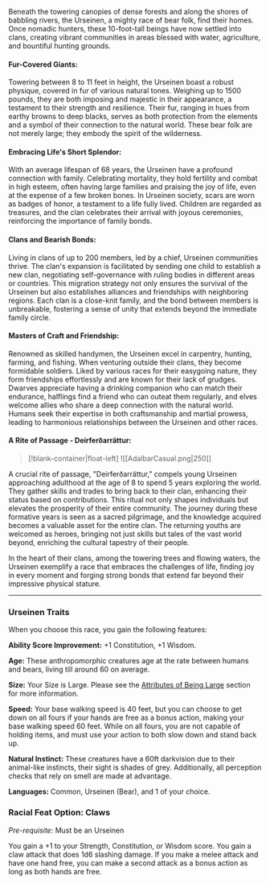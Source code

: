 Beneath the towering canopies of dense forests and along the shores of babbling rivers, the Urseinen, a mighty race of bear folk, find their homes. Once nomadic hunters, these 10-foot-tall beings have now settled into clans, creating vibrant communities in areas blessed with water, agriculture, and bountiful hunting grounds.
#### Fur-Covered Giants:

Towering between 8 to 11 feet in height, the Urseinen boast a robust physique, covered in fur of various natural tones. Weighing up to 1500 pounds, they are both imposing and majestic in their appearance, a testament to their strength and resilience. Their fur, ranging in hues from earthy browns to deep blacks, serves as both protection from the elements and a symbol of their connection to the natural world. These bear folk are not merely large; they embody the spirit of the wilderness.

#### Embracing Life's Short Splendor:
With an average lifespan of 68 years, the Urseinen have a profound connection with family. Celebrating mortality, they hold fertility and combat in high esteem, often having large families and praising the joy of life, even at the expense of a few broken bones. In Urseinen society, scars are worn as badges of honor, a testament to a life fully lived. Children are regarded as treasures, and the clan celebrates their arrival with joyous ceremonies, reinforcing the importance of family bonds.

#### Clans and Bearish Bonds:
Living in clans of up to 200 members, led by a chief, Urseinen communities thrive. The clan's expansion is facilitated by sending one child to establish a new clan, negotiating self-governance with ruling bodies in different areas or countries. This migration strategy not only ensures the survival of the Urseinen but also establishes alliances and friendships with neighboring regions. Each clan is a close-knit family, and the bond between members is unbreakable, fostering a sense of unity that extends beyond the immediate family circle.

#### Masters of Craft and Friendship:
Renowned as skilled handymen, the Urseinen excel in carpentry, hunting, farming, and fishing. When venturing outside their clans, they become formidable soldiers. Liked by various races for their easygoing nature, they form friendships effortlessly and are known for their lack of grudges. Dwarves appreciate having a drinking companion who can match their endurance, halflings find a friend who can outeat them regularly, and elves welcome allies who share a deep connection with the natural world. Humans seek their expertise in both craftsmanship and martial prowess, leading to harmonious relationships between the Urseinen and other races.
#### A Rite of Passage - Deirferðarrättur:
> [!blank-container|float-left]
> ![[AdalbarCasual.png|250]]

A crucial rite of passage, "Deirferðarrättur," compels young Urseinen approaching adulthood at the age of 8 to spend 5 years exploring the world. They gather skills and trades to bring back to their clan, enhancing their status based on contributions. This ritual not only shapes individuals but elevates the prosperity of their entire community. The journey during these formative years is seen as a sacred pilgrimage, and the knowledge acquired becomes a valuable asset for the entire clan. The returning youths are welcomed as heroes, bringing not just skills but tales of the vast world beyond, enriching the cultural tapestry of their people.


In the heart of their clans, among the towering trees and flowing waters, the Urseinen exemplify a race that embraces the challenges of life, finding joy in every moment and forging strong bonds that extend far beyond their impressive physical stature.
___
### Urseinen Traits
When you choose this race, you gain the following features:

**Ability Score Improvement:** +1 Constitution, +1 Wisdom. 

**Age:** These anthropomorphic creatures age at the rate between humans and bears, living till around 60 on average.  

**Size:** Your Size is Large. Please see the <u>Attributes of Being Large</u> section for more information.  

**Speed:** Your base walking speed is 40 feet, but you can choose to get down on all fours if your hands are free as a bonus action, making your base walking speed 60 feet. While on all fours, you are not capable of holding items, and must use your action to both slow down and stand back up.  

**Natural Instinct:** These creatures have a 60ft darkvision due to their animal-like instincts, their sight is shades of grey. Additionally, all perception checks that rely on smell are made at advantage.  

**Languages:** Common, Urseinen (Bear), and 1 of your choice.

### Racial Feat Option: Claws

_Pre-requisite:_ Must be an Urseinen  

You gain a +1 to your Strength, Constitution, or Wisdom score. 
You gain a claw attack that does 1d6 slashing damage. If you make a melee attack and have one hand free, you can make a second attack as a bonus action as long as both hands are free.


